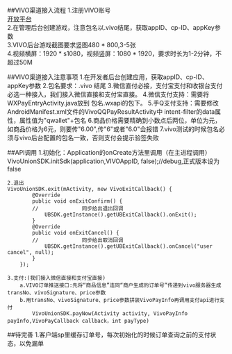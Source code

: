 ##VIVO渠道接入流程
	1.注册VIVO账号  
[开放平台](https://developer.vivo.com.cn/)  
	2.在管理后台创建游戏，注意包名以.vivo结尾，获取appID、cp-ID、appKey参数  
	3.VIVO后台游戏截图要求竖图480 * 800,3-5张  
	4.视频横屏：1920 * s1080，视频竖屏：1080 * 1920，要求时长为1-2分钟，不超过50M	








##VIVO渠道接入注意事项
	1.在开发者后台创建应用，获取appID、cp-ID、appKey参数
	2.包名要求：.vivo 结尾
	3.微信直付必接，支付宝支付和收银台支付必选一种接入，我们接入微信直接和支付宝直接。
	4.微信支付支持：需要将WXPayEntryActivity.java放到 包名.wxapi的包下。
	5.手Q支付支持：需要修改AndroidManifest.xml文件的VivoQQPayResultActivity中
	intent-filter的data属性，属性值为"qwallet"+包名
	6.商品价格需要精确到小数点后两位，单位为元，如商品价格为6元，则要传"6.00",传"6"或者"6.0"会报错
	7.vivo测试的时候包名必须与vivo后台配置的包名一致，否则支付会提示验签失败

##API调用
	1.初始化：Application的onCreate方法里调用（在主进程调用）
		VivoUnionSDK.initSdk(application,VIVOAppID, false);//debug,正式版本设为false 

	2.退出
	VivoUnionSDK.exit(mActivity, new VivoExitCallback() {
			@Override
			public void onExitConfirm() {
			//				同步给出退出回调
				UBSDK.getInstance().getUBExitCallback().onExit();
			}
			@Override
			public void onExitCancel() {
			//				同步给出取消回调
				UBSDK.getInstance().getUBExitCallback().onCancel("user cancel", null);
			}
		});

	3.支付:(我们接入微信直接和支付宝直接)
		a.VIVO订单推送接口:先将“商品信息”连同“商户生成的订单号”传递到vivo服务器生成transNo、vivoSignature、price参数
		b.用transNo、vivoSignature、price参数拼装VivoPayInfo再调用支付api进行支付
			VivoUnionSDK.payNow(Activity activity, VivoPayInfo payInfo,VivoPayCallback callback，int payType) 

##待完善
	1.客户端sp里缓存订单号，每次初始化的时候订单查询之前的支付状态，以免漏单

